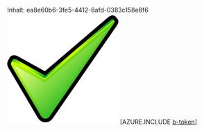 Inhalt: ea8e60b6-3fe5-4412-8afd-0383c158e8f6![Bild](92cdd23a-cb73-4e18-bd7d-51c7259ed014.png)
[AZURE.INCLUDE [b-token](4f63c60f-44b0-4f24-bbcd-21cf2c41c4c1.md)]
